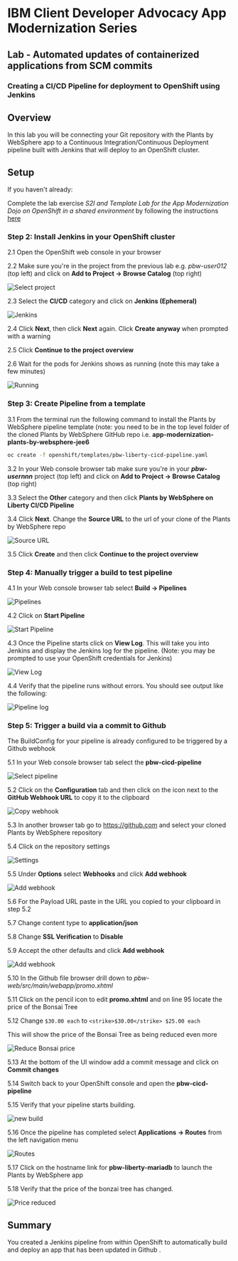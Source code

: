 # IBM Client Developer Advocacy App Modernization Series

## Lab - Automated updates of containerized applications from SCM commits

### Creating a CI/CD Pipeline for deployment to OpenShift  using Jenkins

## Overview

In this lab you will  be connecting your Git repository with the Plants by WebSphere app to a Continuous Integration/Continuous Deployment pipeline built with Jenkins that will deploy to an OpenShift cluster.

## Setup

If you haven't already:

Complete the lab exercise *S2I and Template Lab for the App Modernization Dojo on OpenShift in a shared environment* by following the instructions [here](https://github.com/IBMAppModernization/app-modernization-openshift-templates-lab-shared)

### Step 2: Install Jenkins in your OpenShift cluster

2.1 Open the OpenShift web console in your browser

2.2 Make sure you're in the project from the previous lab e.g. *pbw-user012*  (top left) and click on **Add to Project -> Browse Catalog** (top right)

   ![Select project](images/ss8.png)

2.3 Select the **CI/CD** category and click on **Jenkins (Ephemeral)**

   ![Jenkins](images/ss1.png)

2.4 Click **Next**, then click **Next** again. Click **Create anyway** when prompted with a warning

2.5 Click **Continue to the project overview**

2.6 Wait for the pods for Jenkins shows as running (note this may take a few minutes)

   ![Running](images/ss2.png)

### Step 3: Create Pipeline from a template

3.1  From the terminal run the following command to install the Plants by WebSphere pipeline template (note: you need to be in the top level folder of the cloned  Plants by WebSphere GitHub repo i.e. **app-modernization-plants-by-websphere-jee6**

   ```bash
   oc create -f openshift/templates/pbw-liberty-cicd-pipeline.yaml
   ```
3.2 In your Web console browser tab make sure you're in your ***pbw-usernnn*** project (top left) and click on **Add to Project -> Browse Catalog** (top right)

3.3 Select the **Other** category and then click **Plants by WebSphere on Liberty CI/CD Pipeline**

3.4 Click **Next**. Change the **Source URL** to the url of your clone of the Plants by WebSphere repo

   ![Source URL](images/ss3.png)

3.5 Click **Create** and then click **Continue to the project overview**

### Step 4: Manually trigger a build to test pipeline

4.1 In your Web console browser tab select **Build -> Pipelines**

  ![Pipelines](images/ss4.png)

4.2 Click on **Start Pipeline**

  ![Start Pipeline](images/ss5.png)

4.3 Once the Pipeline starts click on **View Log**. This will take you into Jenkins and display the Jenkins log for the pipeline. (Note: you may be prompted to use your OpenShift credentials for Jenkins)

   ![View Log](images/ss6.png)

4.4 Verify that the pipeline runs without errors. You should see output like the following:

   ![Pipeline log](images/ss7.png)

### Step 5: Trigger a build via a commit to Github

The BuildConfig for your pipeline is  already configured to be triggered by a Github webhook

5.1 In your Web console browser tab select the **pbw-cicd-pipeline**

  ![Select pipeline](images/ss9.png)

5.2 Click on the **Configuration** tab and then click on the icon next to the **GitHub Webhook URL** to copy it to the clipboard

  ![Copy webhook](images/ss10.png)

5.3 In another browser tab go to https://github.com and select your cloned Plants by WebSphere repository

5.4  Click on the repository settings

   ![Settings](images/ss11.png)

5.5 Under **Options** select **Webhooks** and click **Add webhook**

   ![Add webhook](images/ss12.png)

5.6  For the Payload URL paste in the URL you copied to your clipboard in step 5.2

5.7 Change content type to **application/json**

5.8 Change **SSL Verification** to **Disable**

5.9  Accept the other defaults and click **Add webhook**

   ![Add webhook](images/ss13.png)

5.10 In the Github file browser drill down to *pbw-web/src/main/webapp/promo.xhtml*

5.11  Click on the pencil icon to edit **promo.xhtml**  and on line 95 locate the price of the Bonsai Tree

5.12  Change  `$30.00 each` to `<strike>$30.00</strike> $25.00 each`

   This will show the price of the Bonsai Tree as being reduced even more

   ![Reduce Bonsai price](images/ss14.png)

5.13 At the bottom of the UI window add a commit message and click on **Commit changes**

5.14 Switch back to your OpenShift console and open the **pbw-cicd-pipeline**

5.15 Verify that your pipeline  starts building.

   ![new build](images/ss15.png)

5.16 Once the pipeline has completed select **Applications -> Routes** from  the left navigation menu

   ![Routes](images/ss16.png)

5.17 Click on the hostname link for **pbw-liberty-mariadb** to launch the Plants by WebSphere app

5.18 Verify that the price of the bonzai tree has changed.

  ![Price reduced](images/ss17.png)

## Summary

You created a Jenkins pipeline from within OpenShift to automatically build and deploy an app that has been updated in Github .
